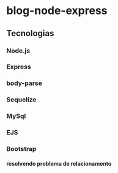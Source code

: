 # blog-node-express
## Tecnologias
### Node.js
### Express
### body-parse
### Sequelize
### MySql
### EJS
### Bootstrap

####

#### resolvendo problema de relacionamento

